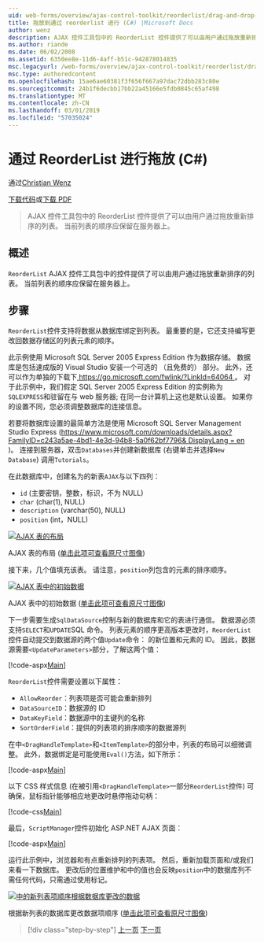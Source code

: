```yaml
---
uid: web-forms/overview/ajax-control-toolkit/reorderlist/drag-and-drop-via-reorderlist-cs
title: 拖放到通过 reorderlist 进行 (C#) |Microsoft Docs
author: wenz
description: AJAX 控件工具包中的 ReorderList 控件提供了可以由用户通过拖放重新排序的列表。 当前列表的顺序应...
ms.author: riande
ms.date: 06/02/2008
ms.assetid: 6350ee8e-11d6-4aff-b51c-942878014835
msc.legacyurl: /web-forms/overview/ajax-control-toolkit/reorderlist/drag-and-drop-via-reorderlist-cs
msc.type: authoredcontent
ms.openlocfilehash: 15ae6ae60381f3f656f667a97dac72dbb283c80e
ms.sourcegitcommit: 24b1f6decbb17bb22a45166e5fdb0845c65af498
ms.translationtype: MT
ms.contentlocale: zh-CN
ms.lasthandoff: 03/01/2019
ms.locfileid: "57035024"
---
```

<a name="drag-and-drop-via-reorderlist-c"></a>通过 ReorderList 进行拖放 (C#)
====================
通过[Christian Wenz](https://github.com/wenz)

[下载代码](http://download.microsoft.com/download/9/3/f/93f8daea-bebd-4821-833b-95205389c7d0/ReorderList5.cs.zip)或[下载 PDF](http://download.microsoft.com/download/2/d/c/2dc10e34-6983-41d4-9c08-f78f5387d32b/reorderlist5CS.pdf)

> AJAX 控件工具包中的 ReorderList 控件提供了可以由用户通过拖放重新排序的列表。 当前列表的顺序应保留在服务器上。


## <a name="overview"></a>概述

`ReorderList` AJAX 控件工具包中的控件提供了可以由用户通过拖放重新排序的列表。 当前列表的顺序应保留在服务器上。

## <a name="steps"></a>步骤

`ReorderList`控件支持将数据从数据库绑定到列表。 最重要的是，它还支持编写更改回数据存储区的列表元素的顺序。

此示例使用 Microsoft SQL Server 2005 Express Edition 作为数据存储。 数据库是包括速成版的 Visual Studio 安装一个可选的 （且免费的） 部分。 此外，还可以作为单独的下载下[ https://go.microsoft.com/fwlink/?LinkId=64064 ](https://go.microsoft.com/fwlink/?LinkId=64064)。 对于此示例中，我们假定 SQL Server 2005 Express Edition 的实例称为`SQLEXPRESS`和驻留在与 web 服务器; 在同一台计算机上这也是默认设置。 如果你的设置不同，您必须调整数据库的连接信息。

若要将数据库设置的最简单方法是使用 Microsoft SQL Server Management Studio Express ([https://www.microsoft.com/downloads/details.aspx?FamilyID=c243a5ae-4bd1-4e3d-94b8-5a0f62bf7796&amp; DisplayLang = en](https://www.microsoft.com/downloads/details.aspx?FamilyID=c243a5ae-4bd1-4e3d-94b8-5a0f62bf7796&amp;DisplayLang=en) )。 连接到服务器，双击`Databases`并创建新数据库 (右键单击并选择`New Database`) 调用`Tutorials`。

在此数据库中，创建名为的新表`AJAX`与以下四列：

- `id` (主要密钥，整数，标识，不为 NULL)
- `char` (char(1), NULL)
- `description` (varchar(50), NULL)
- `position` (int，NULL)


[![AJAX 表的布局](drag-and-drop-via-reorderlist-cs/_static/image2.png)](drag-and-drop-via-reorderlist-cs/_static/image1.png)

AJAX 表的布局 ([单击此项可查看原尺寸图像](drag-and-drop-via-reorderlist-cs/_static/image3.png))


接下来，几个值填充该表。 请注意，`position`列包含的元素的排序顺序。


[![AJAX 表中的初始数据](drag-and-drop-via-reorderlist-cs/_static/image5.png)](drag-and-drop-via-reorderlist-cs/_static/image4.png)

AJAX 表中的初始数据 ([单击此项可查看原尺寸图像](drag-and-drop-via-reorderlist-cs/_static/image6.png))


下一步需要生成`SqlDataSource`控制与新的数据库和它的表进行通信。 数据源必须支持`SELECT`和`UPDATE`SQL 命令。 列表元素的顺序更高版本更改时，`ReorderList`控件自动提交到数据源的两个值`Update`命令： 的新位置和元素的 ID。 因此，数据源需要`<UpdateParameters>`部分，了解这两个值：

[!code-aspx[Main](drag-and-drop-via-reorderlist-cs/samples/sample1.aspx)]

`ReorderList`控件需要设置以下属性：

- `AllowReorder`：列表项是否可能会重新排列
- `DataSourceID`：数据源的 ID
- `DataKeyField`：数据源中的主键列的名称
- `SortOrderField`：提供的列表项的排序顺序的数据源列

在中`<DragHandleTemplate>`和`<ItemTemplate>`的部分中，列表的布局可以细微调整。 此外，数据绑定是可能使用`Eval()`方法，如下所示：

[!code-aspx[Main](drag-and-drop-via-reorderlist-cs/samples/sample2.aspx)]

以下 CSS 样式信息 (在被引用`<DragHandleTemplate>`一部分`ReorderList`控件) 可确保，鼠标指针能够相应地更改时悬停拖动句柄：

[!code-css[Main](drag-and-drop-via-reorderlist-cs/samples/sample3.css)]

最后，`ScriptManager`控件初始化 ASP.NET AJAX 页面：

[!code-aspx[Main](drag-and-drop-via-reorderlist-cs/samples/sample4.aspx)]

运行此示例中，浏览器和有点重新排列的列表项。 然后，重新加载页面和/或我们来看一下数据库。 更改后的位置维护和中的值也会反映`position`中的数据库列不需任何代码，只需通过使用标记。


[![中的新列表项顺序根据数据库更改的数据](drag-and-drop-via-reorderlist-cs/_static/image8.png)](drag-and-drop-via-reorderlist-cs/_static/image7.png)

根据新列表的数据库更改数据项顺序 ([单击此项可查看原尺寸图像](drag-and-drop-via-reorderlist-cs/_static/image9.png))

> [!div class="step-by-step"]
> [上一页](using-postbacks-with-reorderlist-cs.md)
> [下一页](using-postbacks-with-reorderlist-vb.md)

